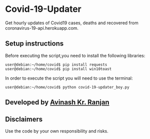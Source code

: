# Covid-19-Updater

Get hourly updates of Covid19 cases, deaths and recovered from coronavirus-19-api.herokuapp.com.

## Setup instructions

Before executing the script,you need to install the following libraries:
```shell
user@debian:~/home/covid$ pip install requests
user@debian:~/home/covid$ pip install win10toast
```
In order to execute the script you will need to use the terminal:
```shell
user@debian:~/home/covid$ python covid-19-updater_boy.py 
```

## Developed by [Avinash Kr. Ranjan](https://github.com/avinashkranjan)

## Disclaimers

Use the code by your own responsibility and risks.
